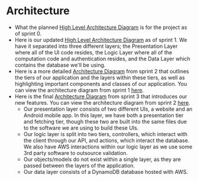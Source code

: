 # Architecture

- What the planned [High Level Architecture Diagram](./Sprint%200/yAPP%20HLA.png) is for the project as of sprint 0.
- Here is our updated [High Level Architecture Diagram](./Sprint%201/Images/NewHLA.png) as of sprint 1. We have it separated into three different layers; the Presentation Layer where all of the UI code resides, the Logic Layer where all of the computation code and authentication resides, and the Data Layer which contains the database we'll be using.
- Here is a more detailed [Architecture Diagram](./Sprint%202/Images/architectureDiagram.png) from sprint 2 that outlines the tiers of our application and the layers within these tiers, as well as highlighting important components and classes of our application. You can view the architecture diagram from sprint 1 [here](./Sprint%201/Images/architectureDiagram.png).
- Here is the final [Architecture Diagram](./Sprint%203/Images/architectureDiagram.png) from sprint 3 that introduces our new features. You can view the architecture diagram from sprint 2 [here](./Sprint%202/Images/architectureDiagram.png).
    - Our presentation layer consists of two different UIs, a website and an Android mobile app. In this layer, we have both a presentation tier and fetching tier, though these two are built into the same files due to the software we are using to build these UIs.
    - Our logic layer is split into two tiers, controllers, which interact with the client through our API, and actions, which interact the database. We also have AWS interactions within our logic layer as we use some 3rd party software to outsource validation.
    - Our objects/models do not exist within a single layer, as they are passed between the layers of the application.
    - Our data layer consists of a DynamoDB database hosted with AWS.